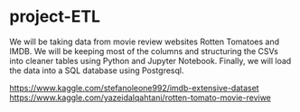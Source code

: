 # project-ETL

We will be taking data from movie review websites Rotten Tomatoes and IMDB. We will be keeping most of the columns and structuring the CSVs into cleaner tables using Python and Jupyter Notebook. Finally, we will load the data into a SQL database using Postgresql.


https://www.kaggle.com/stefanoleone992/imdb-extensive-dataset
https://www.kaggle.com/yazeidalqahtani/rotten-tomato-movie-reviwe
